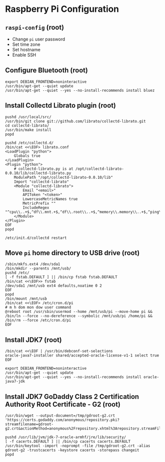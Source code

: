 Raspberry Pi Configuration
==========================

## `raspi-config` (root)
- Change `pi` user password
- Set time zone
- Set hostname
- Enable SSH

## Configure Bluetooth (root)
    export DEBIAN_FRONTEND=noninteractive
    /usr/bin/apt-get --quiet update
    /usr/bin/apt-get --quiet --yes --no-install-recommends install bluez    
    
## Install Collectd Librato plugin (root)
    pushd /usr/local/src/
    /usr/bin/git clone git://github.com/librato/collectd-librato.git
    cd collectd-librato/
    /usr/bin/make install
    popd

    pushd /etc/collectd.d/
    /bin/cat <<\EOF> librato.conf
    <LoadPlugin "python">
        Globals true
    </LoadPlugin>
    <Plugin "python">
        # collectd-librato.py is at /opt/collectd-librato-0.0.10/lib/collectd-librato.py
        ModulePath "/opt/collectd-librato-0.0.10/lib"
        Import "collectd-librato"
        <Module "collectd-librato">
            Email "<email>"
            APIToken "<token>"
            LowercaseMetricNames true
            MetricPrefix ""
            IncludeRegex "^cpu\\..+$,^df\\.mnt.+$,^df\\.root\\..+$,^memory\\.memory\\..+$,^ping\\.ping_droprate\\..+$,^swap\\.swap\\..+$"
        </Module>
    </Plugin>
    EOF
    popd

    /etc/init.d/collectd restart

## Move `pi` home directory to USB drive (root)
    /sbin/mkfs.ext4 /dev/sda1
    /bin/mkdir --parents /mnt/usb/
    pushd /etc/
    [ -f fstab.DEFAULT ] || /bin/cp fstab fstab.DEFAULT
    /bin/cat <<\EOF>> fstab
    /dev/sda1 /mnt/usb ext4 defaults,noatime 0 2
    EOF
    popd
    /bin/mount /mnt/usb
    /bin/cat <<\EOF> /etc/cron.d/pi
    # m h dom mon dow user command
    @reboot root /usr/sbin/usermod --home /mnt/usb/pi --move-home pi && /bin/ln --force --no-dereference --symbolic /mnt/usb/pi /home/pi && /bin/rm --force /etc/cron.d/pi
    EOF

## Install JDK7 (root)
    /bin/cat <<\EOF | /usr/bin/debconf-set-selections
    oracle-java7-installer shared/accepted-oracle-license-v1-1 select true
    EOF

    export DEBIAN_FRONTEND=noninteractive
    /usr/bin/apt-get --quiet update
    /usr/bin/apt-get --quiet --yes --no-install-recommends install oracle-java7-jdk

## Install JDK7 GoDaddy Class 2 Certification Authority Root Certificate - G2 (root)
    /usr/bin/wget --output-document=/tmp/gdroot-g2.crt 'https://certs.godaddy.com/anonymous/repository.pki?streamfilename=gdroot-g2.crt&actionMethod=anonymous%2Frepository.xhtml%3Arepository.streamFile%28%27%27%29&cid=849433'

    pushd /usr/lib/jvm/jdk-7-oracle-armhf/jre/lib/security/
    [ -f cacerts.DEFAULT ] || /bin/cp cacerts cacerts.DEFAULT
    /usr/bin/keytool -import -noprompt -file /tmp/gdroot-g2.crt -alias gdroot-g2 -trustcacerts -keystore cacerts -storepass changeit
    popd
